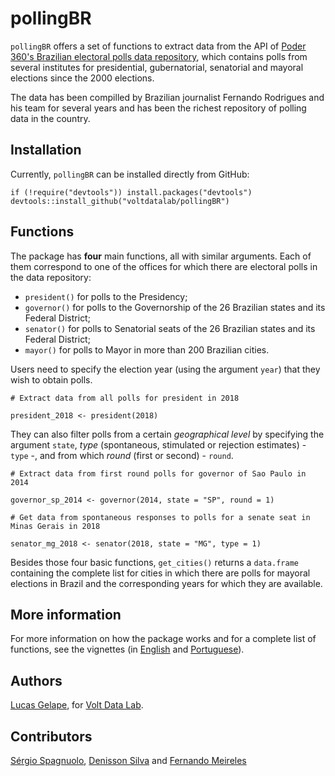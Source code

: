 # pollingBR

`pollingBR` offers a set of functions to extract data from the API of [Poder 360's Brazilian electoral polls data repository](https://www.poder360.com.br/pesquisas-de-opiniao/api/), which contains polls from several institutes for presidential, gubernatorial, senatorial and mayoral elections since the 2000 elections.

The data has been compilled by Brazilian journalist Fernando Rodrigues and his team for several years and has been the richest repository of polling data in the country. 

## Installation

Currently, `pollingBR` can be installed directly from GitHub:

```
if (!require("devtools")) install.packages("devtools")
devtools::install_github("voltdatalab/pollingBR")
```

## Functions

The package has **four** main functions, all with similar arguments. Each of them correspond to one of the offices for which there are electoral polls in the data repository:

* `president()` for polls to the Presidency;
* `governor()` for polls to the Governorship of the 26 Brazilian states and its Federal District;
* `senator()` for polls to Senatorial seats of the 26 Brazilian states and its Federal District;
* `mayor()` for polls to Mayor in more than 200 Brazilian cities.

Users need to specify the election year (using the argument `year`) that they wish to obtain polls. 

```{r, eval=FALSE}
# Extract data from all polls for president in 2018

president_2018 <- president(2018)
```

They can also filter polls from a certain *geographical level* by specifying the argument `state`, *type* (spontaneous, stimulated or rejection estimates) - `type` -, and from which *round* (first or second) - `round`.

```{r, eval=FALSE}
# Extract data from first round polls for governor of Sao Paulo in 2014

governor_sp_2014 <- governor(2014, state = "SP", round = 1)

# Get data from spontaneous responses to polls for a senate seat in Minas Gerais in 2018

senator_mg_2018 <- senator(2018, state = "MG", type = 1)
```

Besides those four basic functions, `get_cities()` returns a `data.frame` containing the complete list for cities in which there are polls for mayoral elections in Brazil and the corresponding years for which they are available.

## More information

For more information on how the package works and for a complete list of functions, see the vignettes (in [English](https://github.com/voltdatalab/pollingBR/blob/master/vignettes/Introduction_pollingBR.md) and [Portuguese](https://github.com/voltdatalab/pollingBR/blob/master/vignettes/Introducao_pollingBR.md)).

## Authors

[Lucas Gelape](https://github.com/lgelape), for [Volt Data Lab](https://www.voltdata.info/).

## Contributors

[Sérgio Spagnuolo](https://github.com/voltdatalab), [Denisson Silva](https://github.com/silvadenisson) and [Fernando Meireles](https://github.com/meirelesff)
